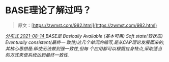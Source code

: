 <!--yml
category: 未分类
date: 0001-01-01 00:00:00
-->

# BASE理论了解过吗？

> 原文：[https://zwmst.com/982.html](https://zwmst.com/982.html)

   [ *分布式* ](https://zwmst.com/%e5%88%86%e5%b8%83%e5%bc%8f)*[ <time datetime="2021-08-14T09:53:31+08:00"> 2021-08-14 </time> ](https://zwmst.com/982.html)  BASE是 Basically Available (基本可用) Soft state(软状态) Eventually consistent(最终一 致性)这几个单词的缩写,是从CAP理论发展而来的,其核心思想是:即使无法做到强一致性,但每 个应用都可以根据自身特点,采取适当的方式来使系统达到最终一致性.*